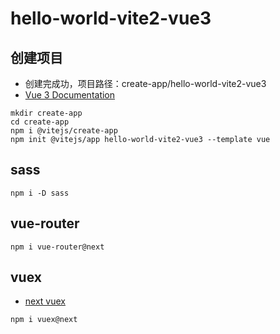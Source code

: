 # hello-world-vite2-vue3
 
## 创建项目
- 创建完成功，项目路径：create-app/hello-world-vite2-vue3
- [Vue 3 Documentation](https://v3.vuejs.org)
~~~
mkdir create-app
cd create-app
npm i @vitejs/create-app
npm init @vitejs/app hello-world-vite2-vue3 --template vue
~~~

## sass
~~~
npm i -D sass
~~~

## vue-router
~~~
npm i vue-router@next
~~~

## vuex
- [next vuex](https://next.vuex.vuejs.org)
~~~
npm i vuex@next
~~~
